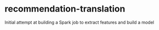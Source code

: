 # recommendation-translation
Initial attempt at building a Spark job to extract features and build a model

